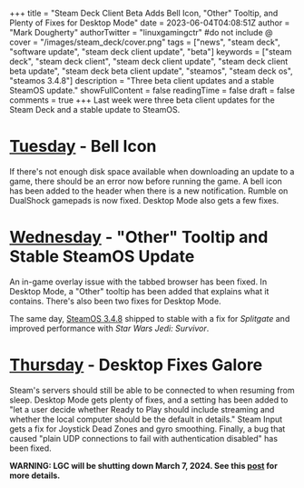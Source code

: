 +++
title = "Steam Deck Client Beta Adds Bell Icon, \"Other\" Tooltip, and Plenty of Fixes for Desktop Mode"
date = 2023-06-04T04:08:51Z
author = "Mark Dougherty"
authorTwitter = "linuxgamingctr" #do not include @
cover = "/images/steam_deck/cover.png"
tags = ["news", "steam deck", "software update", "steam deck client update", "beta"]
keywords = ["steam deck", "steam deck client", "steam deck client update", "steam deck client beta update", "steam deck beta client update", "steamos", "steam deck os", "steamos 3.4.8"]
description = "Three beta client updates and a stable SteamOS update."
showFullContent = false
readingTime = false
draft = false
comments = true
+++
Last week were three beta client updates for the Steam Deck and a stable update to SteamOS.

# [Tuesday](https://steamcommunity.com/games/1675200/announcements/detail/3705945096239306583) - Bell Icon
If there's not enough disk space available when downloading an update to a game, there should be an error now before running the game. A bell icon has been added to the header when there is a new notification. Rumble on DualShock gamepads is now fixed. Desktop Mode also gets a few fixes.

# [Wednesday](https://steamcommunity.com/games/1675200/announcements/detail/3702568031445742630) - "Other" Tooltip and Stable SteamOS Update
An in-game overlay issue with the tabbed browser has been fixed. In Desktop Mode, a "Other" tooltip has been added that explains what it contains. There's also been two fixes for Desktop Mode.

The same day, [SteamOS 3.4.8](https://linuxgamingcentral.com/posts/steamos-3.4.8/) shipped to stable with a fix for *Splitgate* and improved performance with *Star Wars Jedi: Survivor*.

# [Thursday](https://steamcommunity.com/games/1675200/announcements/detail/3702568031449199778) - Desktop Fixes Galore
Steam's servers should still be able to be connected to when resuming from sleep. Desktop Mode gets plenty of fixes, and a setting has been added to "let a user decide whether Ready to Play should include streaming and whether the local computer should be the default in details." Steam Input gets a fix for Joystick Dead Zones and gyro smoothing. Finally, a bug that caused "plain UDP connections to fail with authentication disabled" has been fixed.

**WARNING: LGC will be shutting down March 7, 2024. See this [post](https://linuxgamingcentral.com/posts/the-end-of-lgc/) for more details.**

